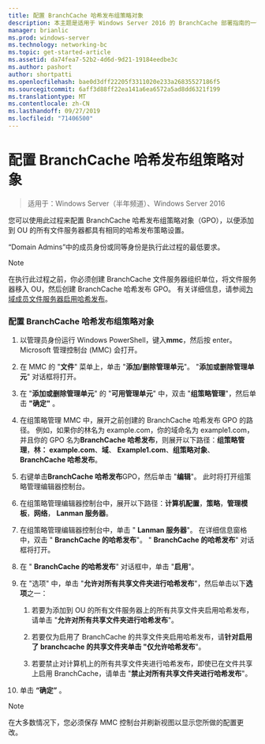 ```yaml
---
title: 配置 BranchCache 哈希发布组策略对象
description: 本主题是适用于 Windows Server 2016 的 BranchCache 部署指南的一部分，它演示了如何在分布式和托管缓存模式下部署 BranchCache，以优化分支机构中的 WAN 带宽使用情况
manager: brianlic
ms.prod: windows-server
ms.technology: networking-bc
ms.topic: get-started-article
ms.assetid: da74fea7-52b2-4d6d-9d21-19184eedbe3c
ms.author: pashort
author: shortpatti
ms.openlocfilehash: bae0d3dff22205f3311020e233a26835527186f5
ms.sourcegitcommit: 6aff3d88ff22ea141a6ea6572a5ad8dd6321f199
ms.translationtype: MT
ms.contentlocale: zh-CN
ms.lasthandoff: 09/27/2019
ms.locfileid: "71406500"
---
```

# <a name="configure-the-branchcache-hash-publication-group-policy-object"></a>配置 BranchCache 哈希发布组策略对象

>适用于：Windows Server（半年频道）、Windows Server 2016

您可以使用此过程来配置 BranchCache 哈希发布组策略对象（GPO），以便添加到 OU 的所有文件服务器都具有相同的哈希发布策略设置。  
  
“Domain Admins”中的成员身份或同等身份是执行此过程的最低要求。  
  
> [!NOTE]  
> 在执行此过程之前，你必须创建 BranchCache 文件服务器组织单位，将文件服务器移入 OU，然后创建 BranchCache 哈希发布 GPO。 有关详细信息，请参阅[为域成员文件服务器启用哈希发布](../../branchcache/deploy/Enable-Hash-Publication-for-Domain-Member-File-Servers.md)。  
  
### <a name="to-configure-the-branchcache-hash-publication-group-policy-object"></a>配置 BranchCache 哈希发布组策略对象  
  
1.  以管理员身份运行 Windows PowerShell，键入**mmc**，然后按 enter。 Microsoft 管理控制台 (MMC) 会打开。  
  
2.  在 MMC 的 "**文件**" 菜单上，单击 "**添加/删除管理单元**"。 "**添加或删除管理单元**" 对话框将打开。  
  
3.  在 "**添加或删除管理单元**" 的 "**可用管理单元**" 中，双击 "**组策略管理**"，然后单击 **"确定"** 。  
  
4.  在组策略管理 MMC 中，展开之前创建的 BranchCache 哈希发布 GPO 的路径。 例如，如果你的林名为 example.com，你的域命名为 example1.com，并且你的 GPO 名为**BranchCache 哈希发布**，则展开以下路径：**组策略管理**，**林： example.com**、**域**、 **Example1.com**、**组策略对象**、 **BranchCache 哈希发布**。  
  
5.  右键单击**BranchCache 哈希发布**GPO，然后单击 "**编辑**"。 此时将打开组策略管理编辑器控制台。  
  
6.  在组策略管理编辑器控制台中，展开以下路径：**计算机配置**，**策略**，**管理模板**，**网络**， **Lanman 服务器**。  
  
7.  在组策略管理编辑器控制台中，单击 " **Lanman 服务器**"。 在详细信息窗格中，双击 " **BranchCache 的哈希发布**"。 " **BranchCache 的哈希发布**" 对话框将打开。  
  
8.  在 " **BranchCache 的哈希发布**" 对话框中，单击 "**启用**"。  
  
9. 在 "选项" 中，单击 "**允许对所有共享文件夹进行哈希发布**"，然后单击以下**选项**之一：  
  
    1.  若要为添加到 OU 的所有文件服务器上的所有共享文件夹启用哈希发布，请单击 "**允许对所有共享文件夹进行哈希发布**"。  
  
    2.  若要仅为启用了 BranchCache 的共享文件夹启用哈希发布，请**针对启用了 branchcache 的共享文件夹单击 "仅允许哈希发布**"。  
  
    3.  若要禁止对计算机上的所有共享文件夹进行哈希发布，即使已在文件共享上启用 BranchCache，请单击 "**禁止对所有共享文件夹进行哈希发布**"。  
  
10. 单击 **“确定”** 。  
  
> [!NOTE]  
> 在大多数情况下，您必须保存 MMC 控制台并刷新视图以显示您所做的配置更改。  
  


